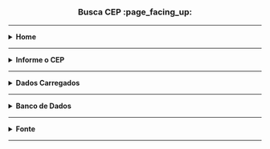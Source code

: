 <h3 align="center">Busca CEP :page_facing_up:</h3>

<hr />

<details>
  <summary><strong>Home</strong></summary>
<br />
<p align="center">
  <a href="#">
    <img 
         src="https://github.com/lucasrmagalhaes/buscaCEP-php/blob/main/laravel/resources/img/3.jpg" 
         alt="Tela Inicial" 
    />
  </a>
  <br />
  <i>Lista os endereços cadastrados e no botão "Adicionar CEP" manda para a tela de informar o CEP.</i>
</p>
</details>

<hr />

<details>
  <summary><strong>Informe o CEP</strong></summary>
<br />

<p align="center">
  <a href="#">
    <img 
         src="https://github.com/lucasrmagalhaes/buscaCEP-php/blob/main/laravel/resources/img/1.jpg" 
         alt="CEP" 
    />
  </a>
  <br />
  <i>Necessário informar o CEP.</i>
</p>
</details>

<hr />

<details>
  <summary><strong>Dados Carregados</strong></summary>
<br />
<p align="center">
  <a href="#">
    <img 
         src="https://github.com/lucasrmagalhaes/buscaCEP-php/blob/main/laravel/resources/img/2.jpg" 
         alt="Adicionar CEP" 
    />
  </a>
  <br />
  <i>Após informar o CEP na tela anterior, é carregado os dados automaticamente.</i>
</p>
</details>

<hr />

<details>
  <summary><strong>Banco de Dados</strong></summary>
<br />
<p align="center">
  <a href="#">
    <img 
         src="https://github.com/lucasrmagalhaes/buscaCEP-php/blob/main/laravel/resources/img/4.jpg" 
         alt="Adicionar CEP" 
    />
  </a>
  <br />
  <i>Listando os dados recebidos da aplicação.</i>
</p>
</details>

<hr />

<details>
  <summary><strong>Fonte</strong></summary>
    <br />
    <p align="left">
      Plataforma: <a href="https://web.digitalinnovation.one/home">Digital Innovation One</a> <br /> 
      Desafio: <a href="https://web.digitalinnovation.one/lab/construindo-uma-aplicacao-mvc-com-laravel-7-para-consulta-de-cep/learning/a78f9b42-6a4e-44e1-8379-71719a3812f2">Construindo uma aplicação MVC com Laravel 7 para consulta de CEP.</a>
    </p>
</details>

<hr />
